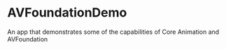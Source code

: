 # AVFoundationDemo
An app that demonstrates some of the capabilities of Core Animation and AVFoundation
